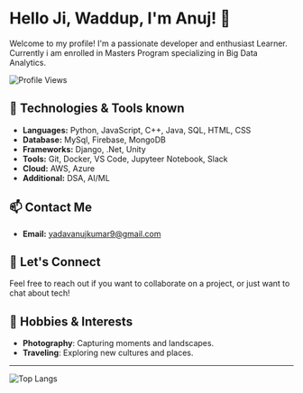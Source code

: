 # Hello Ji, Waddup, I'm Anuj! 🤝

Welcome to my profile! I'm a passionate developer and enthusiast Learner. Currently i am enrolled in Masters Program specializing in Big Data Analytics.

![Profile Views](https://komarev.com/ghpvc/?username=yadavanujkumar&color=brightgreen) 

## 🔧 Technologies & Tools known
- **Languages:** Python, JavaScript, C++, Java, SQL, HTML, CSS
- **Database:** MySql, Firebase, MongoDB
- **Frameworks:** Django, .Net, Unity
- **Tools:** Git, Docker, VS Code, Jupyteer Notebook, Slack
- **Cloud:** AWS, Azure
- **Additional:** DSA, AI/ML 

<!--
## 📈 GitHub Stats
![Anuj's GitHub stats](https://github-readme-stats.vercel.app/api?username=yadavanujkumar&show_icons=true&theme=radical) -->
<!--
## 🏆 GitHub Trophies
![trophy](https://github-profile-trophy.vercel.app/?username=yadavanujkumar) -->
<!--
## 🔥 GitHub Streak

[![GitHub Streak](https://github-readme-streak-stats.herokuapp.com/?user=yadavanujkumar&theme=dark)](https://git.io/streak-stats) -->


## 📫 Contact Me
- **Email:** yadavanujkumar9@gmail.com
<!-- 
- **LinkedIn:** [Anuj Yadav](https://www.linkedin.com/in/yadavanujkumar/)
- **Twitter:** [@yadavanujkumar](https://twitter.com/yadavanujkumar)
-->
<!--
## 🌱 Currently Learning
- Machine Learning
- Cloud Computing
-->
## 💬 Let's Connect
Feel free to reach out if you want to collaborate on a project, or just want to chat about tech!

<!--
## 📝 Blog Posts
- [How to Get Started with React](https://medium.com/@yadavanujkumar/how-to-get-started-with-react-a1b2c3d4)
- [Understanding Docker and Kubernetes](https://medium.com/@yadavanujkumar/understanding-docker-and-kubernetes-e5f6g7h8)
- [Exploring Machine Learning Algorithms](https://medium.com/@yadavanujkumar/exploring-machine-learning-algorithms-i9j0k1l2)
-->

## 🎨 Hobbies & Interests
- **Photography**: Capturing moments and landscapes.
- **Traveling**: Exploring new cultures and places.


---

![Top Langs](https://github-readme-stats.vercel.app/api/top-langs/?username=yadavanujkumar&layout=compact&theme=radical)

